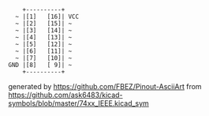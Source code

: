 

	    +----------+
	  ~ |[1]   [16]| VCC
	  ~ |[2]   [15]| ~
	  ~ |[3]   [14]| ~
	  ~ |[4]   [13]| ~
	  ~ |[5]   [12]| ~
	  ~ |[6]   [11]| ~
	  ~ |[7]   [10]| ~
	GND |[8]   [ 9]| ~
	    +----------+


generated by https://github.com/FBEZ/Pinout-AsciiArt from https://github.com/ask6483/kicad-symbols/blob/master/74xx_IEEE.kicad_sym